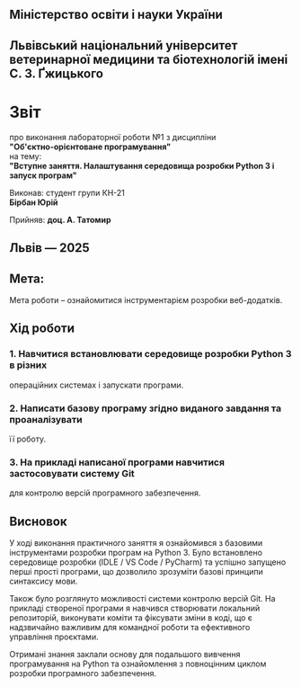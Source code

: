 ## Міністерство освіти і науки України

## Львівський національний університет ветеринарної медицини та біотехнологій імені С. З. Ґжицького

# Звіт  
про виконання лабораторної роботи №1 з дисципліни  
**"Об'єктно-орієнтоване програмування"**  
на тему:  
**"Вступне заняття. Налаштування середовища розробки Python 3 і
запуск програм"** 

Виконав: студент групи КН-21  
**Бірбан Юрій**

Прийняв: **доц. А. Татомир**

## Львів — 2025

## **Мета:**  
Мета роботи – ознайомитися інструментарієм розробки веб-додатків.

## **Хід роботи**

### 1. Навчитися встановлювати середовище розробки Python 3 в різних
операційних системах і запускати програми.

### 2. Написати базову програму згідно виданого завдання та проаналізувати
її роботу.

### 3. На прикладі написаної програми навчитися застосовувати систему Git
для контролю версій програмного забезпечення.

## **Висновок**

У ході виконання практичного заняття я ознайомився з базовими інструментами розробки програм на Python 3. Було встановлено середовище розробки (IDLE / VS Code / PyCharm) та успішно запущено перші прості програми, що дозволило зрозуміти базові принципи синтаксису мови.

Також було розглянуто можливості системи контролю версій Git. На прикладі створеної програми я навчився створювати локальний репозиторій, виконувати коміти та фіксувати зміни в коді, що є надзвичайно важливим для командної роботи та ефективного управління проєктами.

Отримані знання заклали основу для подальшого вивчення програмування на Python та ознайомлення з повноцінним циклом розробки програмного забезпечення.